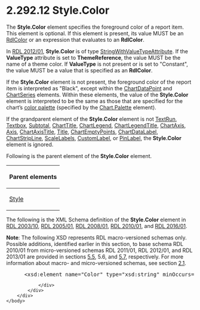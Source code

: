 <html dir="LTR" xmlns:mshelp="http://msdn.microsoft.com/mshelp" xmlns:ddue="http://ddue.schemas.microsoft.com/authoring/2003/5" xmlns:xlink="http://www.w3.org/1999/xlink" xmlns:tool="http://www.microsoft.com/tooltip">
    <head>
        <meta http-equiv="Content-Type" content="text/html; CHARSET=utf-8"></meta>
        <meta name="save" content="history"></meta>
        <title>2.292.12 Style.Color</title>
        <xml>
            <mshelp:toctitle title="2.292.12 Style.Color"></mshelp:toctitle>
            <mshelp:rltitle title="[MS-RDL]: Style.Color"></mshelp:rltitle>
            <mshelp:keyword index="A" term="7911c883-f314-41d9-9136-02e8a26279ad"></mshelp:keyword>
            <mshelp:attr name="DCSext.ContentType" value="open specification"></mshelp:attr>
            <mshelp:attr name="AssetID" value="7911c883-f314-41d9-9136-02e8a26279ad"></mshelp:attr>
            <mshelp:attr name="TopicType" value="kbRef"></mshelp:attr>
            <mshelp:attr name="DCSext.Title" value="[MS-RDL]: Style.Color" />
        </xml>
    </head>
    <body>
        <div id="header">
            <h1 class="heading">2.292.12 Style.Color</h1>
        </div>
        <div id="mainSection">
            <div id="mainBody">
                <div id="allHistory" class="saveHistory"></div>
                <div id="sectionSection0" class="section" name="collapseableSection">
                    

<p>The <b>Style.Color</b> element specifies the foreground
color of a report item. This element is optional. If this element is present,
its value MUST be an <a href="b302c6a5-6023-42b1-95ed-bafcdc4b5714.md">RdlColor</a>
or an expression that evaluates to an <b>RdlColor</b>.</p>

<p>In <a href="f165fb82-3c5a-4369-961c-128de233638c.md">RDL 2012/01</a>,
<b>Style.Color</b> is of type <a href="6f331cb4-87a7-419d-bb8d-6e5142cb06a0.md">StringWithValueTypeAttribute</a>.
If the <b>ValueType</b> attribute is set to <b>ThemeReference</b>, the value
MUST be the name of a theme color. If <b>ValueType</b> is not present or is set
to &quot;Constant&quot;, the value MUST be a value that is specified as an <b>RdlColor</b>.</p>

<p>If the <b>Style.Color</b> element is not present, the
foreground color of the report item is interpreted as &quot;Black&quot;, except
within the <a href="86cf2a9b-4610-4ffe-8fff-16480a7bf6a4.md">ChartDataPoint</a>
and <a href="aee11573-3fcf-4365-938b-e6c8ceece6e1.md">ChartSeries</a>
elements. Within these elements, the value of the <b>Style.Color</b> element is
interpreted to be the same as those that are specified for the chart’s <a href="b2482b3f-74ab-4ca8-a9e5-c07955011743.md#gt_05879d13-b9e0-4333-b96d-63cc3433997e">color palette</a> (specified by
the <a href="a9491fb4-6d93-4aa0-a21e-7ea22b8f482d.md">Chart.Palette</a>
element).</p>

<p>If the grandparent element of the <b>Style.Color</b> element
is not <a href="90623d67-443b-4480-9869-e03277a6223a.md">TextRun</a>, <a href="469d0032-b5ec-43d9-ab36-d3a88b9cc1f6.md">Textbox</a>, <a href="44172a0a-a53f-423e-be81-08352a109961.md">Subtotal</a>, <a href="67fc30a5-9c4a-4eaa-aec9-b2f734b240f5.md">ChartTitle</a>, <a href="68a0757c-8f1a-42b9-9473-ccedd40029fb.md">ChartLegend</a>, <a href="f52c13d7-bd88-459b-aa48-9a5201c14004.md">ChartLegendTitle</a>, <a href="0c19f1cb-ef68-4c28-a2d0-8601b7fd0f32.md">ChartAxis</a>, <a href="2bfb943e-7cfe-41c1-baa4-5739a99a341b.md">Axis</a>, <a href="8fde02ea-8499-4f99-a339-840397fd79fc.md">ChartAxisTitle</a>, <a href="ad26c51e-d1ae-4ab1-9324-7bec1efc2ada.md">Title</a>, <a href="63318796-2f97-45e4-bd8c-8926255308c7.md">ChartEmptyPoints</a>, <a href="cb4e56a8-c079-4788-a576-cec2510f5b96.md">ChartDataLabel</a>, <a href="4b96c12c-5a8d-4335-b76c-da86e7328c63.md">ChartStripLine</a>, <a href="7e678f86-f918-4069-822a-f1324ab0b043.md">ScaleLabels</a>, <a href="519139e8-6188-4286-b148-dfd76a0a6be4.md">CustomLabel</a>, or <a href="8a95fbbe-67d8-418f-8b2c-dc7fb18fdf6b.md">PinLabel</a>, the <b>Style.Color</b>
element is ignored.</p>

<p>Following is the parent element of the <b>Style.Color</b>
element.</p>

<table>
 <thead>
  <tr>
   <th>
   <p>Parent elements</p>
   </th>
  </tr>
 </thead>
 <tr>
  <td>
  <p><a href="ea446209-9c6a-46ce-b472-fae8b8350b37.md">Style</a></p>
  </td>
 </tr>
</table>

<p>The following is the XML Schema definition of the <b>Style.Color</b>
element in <a href="a7e2ad00-07c8-4f6d-80ab-3ad55df7b233.md">RDL 2003/10</a>,
<a href="3ebe2912-4958-4832-b391-cad1f5e13338.md">RDL 2005/01</a>, <a href="1e855f94-4617-47e4-b89e-0856c6cb420f.md">RDL 2008/01</a>, <a href="3428e690-a348-4ec7-8a6a-8efb42d2cdee.md">RDL 2010/01</a>, and <a href="52ce3983-2bfc-4e72-9359-42aaf5fe4509.md">RDL 2016/01</a>.</p>

<p><b>Note</b>: The following XSD represents RDL
macro-versioned schemas only. Possible additions, identified earlier in this
section, to base schema RDL 2010/01 from micro-versioned schemas RDL 2011/01,
RDL 2012/01, and RDL 2013/01 are provided in sections <a href="bf2bab1a-b608-4bcc-b718-1cc1baa9579c.md">5.5</a>, 5.6, and <a href="c5c219b8-4b13-4c49-9c86-6a07aab39823.md">5.7</a>, respectively. For
more information about macro- and micro-versioned schemas, see section <a href="ae14822f-9553-45f1-bacc-c0a1cbb484fb.md">2.1</a>.</p>

<dl>
<dd>
<div><pre> &lt;xsd:element name=&quot;Color&quot; type=&quot;xsd:string&quot; minOccurs=&quot;0&quot; /&gt;
</pre></div>
</dd></dl>


                </div>
            </div>
        </div>
    </body>
</html>